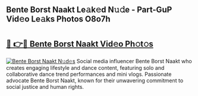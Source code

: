 ## Bente Borst Naakt Le𝚊k𝚎d N𝚞𝚍e - Part-GuP Vid𝚎o Le𝚊ks Photos O8o7h

# <h2><a href="http://fb4q9h.evod.top/?m=Bente+Borst+Naakt">🔗 👉🔴 Bente Borst Naakt Vid𝚎o Ph𝚘t𝚘s</a></h2>

[![Bente Borst Naakt N𝚞d𝚎s](https://i.imgur.com/8V9OHl7.gif)](http://fb4q9h.evod.top/?m=Bente+Borst+Naakt)
Social media influencer Bente Borst Naakt who creates engaging lifestyle and dance content, featuring solo and collaborative dance trend performances and mini vlogs. Passionate advocate Bente Borst Naakt, known for their unwavering commitment to social justice and human rights. 

